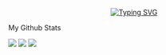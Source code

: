 <p align="center">
<a href="https://github.com/jynlee7">
    <img src="https://readme-typing-svg.demolab.com?font=Georgia&size=18&duration=2000&pause=100&multiline=true&width=500&height=80&lines=Jayden+Lee;High+School+Student+;AI+%7C+Computer+Vision" alt="Typing SVG" />
</a>
<br/>
</p>
My Github Stats

![](http://github-profile-summary-cards.vercel.app/api/cards/profile-details?username=jynlee7&theme=tokyonight)
![](http://github-profile-summary-cards.vercel.app/api/cards/repos-per-language?username=jynlee7&theme=tokyonight) 
![](http://github-profile-summary-cards.vercel.app/api/cards/most-commit-language?username=jynlee7&theme=tokyonight)


<br>
<!--
Currently Coding & Listening to:

[![spotify-github-profile](https://spotify-github-profile.vercel.app/api/view?uid=vhkqc8vqzt3vx03ofosz0x1za&cover_image=true&theme=novatorem&show_offline=false&background_color=121212&interchange=false&bar_color=7082cd&bar_color_cover=false)](https://github.com/kittinan/spotify-github-profile) -->
</details>

